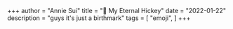 +++
author = "Annie Sui"
title = "💋 My Eternal Hickey"
date = "2022-01-22"
description = "guys it's just a birthmark"
tags = [
    "emoji",
]
+++